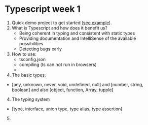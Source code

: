 # Typescript week 1
1. Quick demo project to get started ([see example](README.md)).
2. What is Typescript and how does it benefit us?
    - Being coherent in typing and consistent with static types
    - Providing documentation and IntelliSense of the available possibilities
    - Detecting bugs early 
3. How to use:
    - tsconfig.json
    - compiling (ts can not run in browsers)
    - 
3. The basic types: 
  - [any, unknown, never, void, undefined, null] and [number, string, boolean] and also [object, function, Array, tupple]
4. The typing system
  - [type, interface, union type, type alias, type assertion] 
5.  